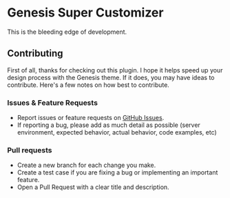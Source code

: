 # Genesis Super Customizer

This is the bleeding edge of development.

## Contributing
First of all, thanks for checking out this plugin. I hope it helps speed up your design process with the Genesis theme. If it does, you may have ideas to contribute. Here's a few notes on how best to contribute.

### Issues & Feature Requests

- Report issues or feature requests on [GitHub Issues](https://github.com/mariogiancini/Genesis-Super-Customizer/issues).
- If reporting a bug, please add as much detail as possible (server environment, expected behavior, actual behavior, code examples, etc)

### Pull requests
- Create a new branch for each change you make.
- Create a test case if you are fixing a bug or implementing an important feature.
- Open a Pull Request with a clear title and description.
